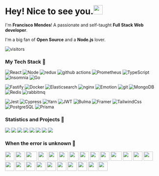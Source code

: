 <h1>Hey! Nice to see you.<img src="https://emojis.slackmojis.com/emojis/images/1531849430/4246/blob-sunglasses.gif?1531849430" width="30"/></h1>

I'm **Francisco Mendes**! A passionate and self-taught **Full Stack Web developer**.

I'm a big fan of **Open Source** and a **Node.js** lover.

![visitors](https://visitor-badge.glitch.me/badge?page_id=FranciscoMendes10866)

<h3>My Tech Stack 🍭</h3>

<p>
  <img alt="React" src="https://img.shields.io/badge/-React-198CFF?style=flat-square&logo=react&logoColor=white" />
  <img alt="Node" src="https://img.shields.io/badge/-Node-23B223?style=flat-square&logo=node.js&logoColor=white" />
  <img alt="redux" src="https://img.shields.io/badge/-Redux-764ABC?style=flat-square&logo=redux&logoColor=white" />
  <img alt="github actions" src="https://img.shields.io/badge/-Github_Actions-2088FF?style=flat-square&logo=github-actions&logoColor=white" />
  <img alt="Prometheus" src="https://img.shields.io/badge/-Prometheus-ff3b00?style=flat-square&logo=prometheus&logoColor=white" />
  <img alt="TypeScript" src="https://img.shields.io/badge/-TypeScript-007ACC?style=flat-square&logo=typescript&logoColor=white" />
  <img alt="Insomnia" src="https://img.shields.io/badge/-Insomnia-5849BE?style=flat-square&logo=insomnia&logoColor=white" />
  <img alt="Go" src="https://img.shields.io/badge/-Golang-00bfff?style=flat-square&logo=go&logoColor=white" />
</p>

<p>
  <img alt="Fastify" src="https://img.shields.io/badge/-Fastify-050505?style=flat-square&logo=fastify&logoColor=white" />
  <img alt="Docker" src="https://img.shields.io/badge/-Docker-46a2f1?style=flat-square&logo=docker&logoColor=white" />
  <img alt="Elasticsearch" src="https://img.shields.io/badge/-Elasticsearch-ffd500?style=flat-square&logo=elastic&logoColor=black" />
  <img alt="nginx" src="https://img.shields.io/badge/-NGINX-23B223?style=flat-square&logo=nginx&logoColor=white" />
  <img alt="Emotion" src="https://img.shields.io/badge/-Emotion-db7092?style=flat-square&logo=styled-components&logoColor=white" />
  <img alt="git" src="https://img.shields.io/badge/-Git-F05032?style=flat-square&logo=git&logoColor=white" />
  <img alt="MongoDB" src="https://img.shields.io/badge/-MongoDB-13aa52?style=flat-square&logo=mongodb&logoColor=white" />
  <img alt="Redis" src="https://img.shields.io/badge/-Redis-BF1F00?style=flat-square&logo=redis&logoColor=white" />
  <img alt="rabbitmq" src="https://img.shields.io/badge/-RabbitMQ-FF8400?style=flat-square&logo=RabbitMQ&logoColor=white" />
</p>

<p>
  <img alt="Jest" src="https://img.shields.io/badge/-Jest-BF0040?style=flat-square&logo=jest&logoColor=white" />
  <img alt="Cypress" src="https://img.shields.io/badge/-Cypress-01050F?style=flat-square&logo=Cypress&logoColor=white" />
  <img alt="Yarn" src="https://img.shields.io/badge/-Yarn-4C87C1?style=flat-square&logo=Yarn&logoColor=white" />
  <img alt="JWT" src="https://img.shields.io/badge/-JWT-041231?style=flat-square&logo=auth0&logoColor=white" />
  <img alt="Bulma" src="https://img.shields.io/badge/-Bulma-white?style=flat-square&logo=bulma&logoColor=1FD5ED" />
  <img alt="Framer" src="https://img.shields.io/badge/-Framer_Motion-03102B?style=flat-square&logo=framer&logoColor=white" />
  <img alt="TailwindCss" src="https://img.shields.io/badge/-Tailwind_CSS-white?style=flat-square&logo=tailwind-css&logoColor=1FD5ED" />
  <img alt="PostgreSQL" src="https://img.shields.io/badge/-PostgreSQL-0054A7?style=flat-square&logo=postgresql&logoColor=white" />
  <img alt="Prisma" src="https://img.shields.io/badge/-Prisma-white?style=flat-square&logo=prisma&logoColor=black" />
</p>

<h3>Statistics and Projects 🥖</h3>

![](https://github-readme-stats.vercel.app/api?username=FranciscoMendes10866&show_icons=true&theme=tokyonight&line_height=33)
![](https://github-readme-stats.vercel.app/api/top-langs/?username=FranciscoMendes10866&hide=css,java,html&theme=tokyonight&line_height=27)
[![](https://github-readme-stats.vercel.app/api/pin/?username=FranciscoMendes10866&repo=cotaku&theme=tokyonight)](https://github.com/FranciscoMendes10866/cotaku)
[![](https://github-readme-stats.vercel.app/api/pin/?username=FranciscoMendes10866&repo=pwnag&theme=tokyonight)](https://github.com/FranciscoMendes10866/pwnag)
[![](https://github-readme-stats.vercel.app/api/pin/?username=FranciscoMendes10866&repo=thirsy&theme=tokyonight)](https://github.com/FranciscoMendes10866/thirsy)
[![](https://github-readme-stats.vercel.app/api/pin/?username=FranciscoMendes10866&repo=stiind&theme=tokyonight)](https://github.com/FranciscoMendes10866/stiind)
[![](https://github-readme-stats.vercel.app/api/pin/?username=FranciscoMendes10866&repo=gridbit&theme=tokyonight)](https://github.com/FranciscoMendes10866/gridbit)
[![](https://github-readme-stats.vercel.app/api/pin/?username=FranciscoMendes10866&repo=charal&theme=tokyonight)](https://github.com/FranciscoMendes10866/charal)


<h3>When the error is unknown 🍌</h3>

<div>
    <img src="https://cultofthepartyparrot.com/parrots/hd/githubparrot.gif" width="30" height="30"/>
    <img src="https://cultofthepartyparrot.com/flags/hd/indiaparrot.gif" width="30" height="30"/>
    <img src="https://cultofthepartyparrot.com/parrots/asyncparrot.gif" width="36" height="30"/>
    <img src="https://cultofthepartyparrot.com/parrots/exceptionallyfastparrot.gif" width="30" height="30"/>
    <img src="https://cultofthepartyparrot.com/parrots/hd/60fpsparrot.gif" width="30" height="30"/>
    <img src="https://cultofthepartyparrot.com/parrots/hd/jumpingparrot.gif" width="30" height="30"/>
    <img src="https://cultofthepartyparrot.com/parrots/hd/opensourceparrot.gif" width="30" height="30"/>
    <img src="https://cultofthepartyparrot.com/parrots/hd/dealwithitnowparrot.gif" width="30" height="30"/>
    <img src="https://cultofthepartyparrot.com/parrots/hd/hypnoparrotlight.gif" width="30" height="30"/>
    <img src="https://cultofthepartyparrot.com/parrots/databaseparrot.gif" width="30" height="30"/>
    <img src="https://cultofthepartyparrot.com/parrots/fixparrot.gif" width="36" height="30"/>
    <img src="https://cultofthepartyparrot.com/parrots/hd/laptop_parrot.gif" width="30" height="30"/>
    <img src="https://cultofthepartyparrot.com/parrots/hd/spinningparrot.gif" width="30" height="30"/>
    <img src="https://cultofthepartyparrot.com/parrots/hd/levitationparrot.gif" width="30" height="30"/>
    <img src="https://cultofthepartyparrot.com/parrots/hd/meldparrot.gif" width="30" height="30"/>
    <img src="https://cultofthepartyparrot.com/parrots/slomoparrot.gif" width="30" height="30"/>
    <img src="https://cultofthepartyparrot.com/parrots/hd/moonwalkingparrot.gif" width="30" height="30"/>
    <img src="https://cultofthepartyparrot.com/parrots/hd/stableparrot.gif" width="30" height="30"/>
    <img src="https://cultofthepartyparrot.com/parrots/hd/scienceparrot.gif" width="30" height="30"/>
    <img src="https://cultofthepartyparrot.com/parrots/hd/pirateparrot.gif" width="30" height="30"/>
    <img src="https://cultofthepartyparrot.com/parrots/hd/footballparrot.gif" width="30" height="30"/>
    <img src="https://cultofthepartyparrot.com/parrots/hd/illuminatiparrot.gif" width="30" height="30"/>
    <img src="https://cultofthepartyparrot.com/parrots/hd/hypnoparrotdark.gif" width="30" height="30"/>
    <img src="https://cultofthepartyparrot.com/parrots/hd/mustacheparrot.gif" width="30" height="30"/>
</div>
